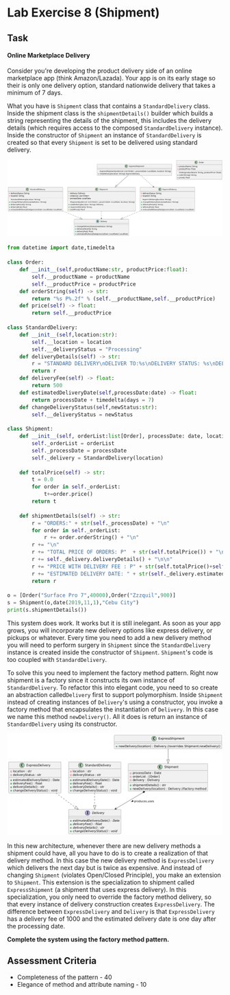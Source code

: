 # Lab Exercise 8 (Shipment)

## Task

#### Online Marketplace Delivery

Consider you're developing the product delivery side of an online  marketplace app (think Amazon/Lazada). Your app is on its early stage so their is only one delivery option,  standard nationwide delivery that takes a minimum of 7 days. 

What you have is `Shipment` class that contains a `StandardDelivery` class. Inside the shipment class is the `shipmentDetails()` builder  which builds a string representing the details of the shipment, this  includes the delivery details (which requires access to the composed `StandardDelivery` instance). Inside the constructor of `Shipment` an instance of `StandardDelivery` is created so that every `Shipment` is set to be delivered using standard delivery.

![online marketplace](https://raw.githubusercontent.com/HowDoIGitHelp/CMSC23MDNotes/master/Markdown%20Lecture%20Notes%20and%20Lab%20Exercises/uml/umlOutputs/Shipment.svg)

```python
from datetime import date,timedelta

class Order:
    def __init__(self,productName:str, productPrice:float):
        self.__productName = productName
        self.__productPrice = productPrice
    def orderString(self) -> str:
        return "%s P%.2f" % (self.__productName,self.__productPrice)
    def price(self) -> float:
        return self.__productPrice

class StandardDelivery:
    def __init__(self,location:str):
        self.__location = location
        self.__deliveryStatus = "Processing"
    def deliveryDetails(self) -> str:
        r = "STANDARD DELIVERY\nDELIVER TO:%s\nDELIVERY STATUS: %s\nDELIVERY FEE: P%.2f" % (self.__location,self.__deliveryStatus,self.deliveryFee())
        return r
    def deliveryFee(self) -> float:
        return 500
    def estimatedDeliveryDate(self,processDate:date) -> float:
        return processDate + timedelta(days = 7)
    def changeDeliveryStatus(self,newStatus:str):
        self.__deliveryStatus = newStatus

class Shipment:
    def __init__(self, orderList:list[Order], processDate: date, location):
        self._orderList = orderList
        self._processDate = processDate
        self._delivery = StandardDelivery(location)

    def totalPrice(self) -> str:
        t = 0.0
        for order in self._orderList:
            t+=order.price()
        return t

    def shipmentDetails(self) -> str:
        r = "ORDERS:" + str(self._processDate) + "\n"
        for order in self._orderList:
            r += order.orderString() + "\n"
        r += "\n"
        r += "TOTAL PRICE OF ORDERS: P"  + str(self.totalPrice()) + "\n"
        r += self._delivery.deliveryDetails() + "\n\n"
        r += "PRICE WITH DELIVERY FEE : P" + str(self.totalPrice()+self._delivery.deliveryFee()) + "\n"
        r += "ESTIMATED DELIVERY DATE: " + str(self._delivery.estimatedDeliveryDate(self._processDate))
        return r

o = [Order("Surface Pro 7",40000),Order("Zzzquil",900)]
s = Shipment(o,date(2019,11,1),"Cebu City")
print(s.shipmentDetails())

```

This system does work. It works but it is still inelegant. As soon as your app grows, you will incorporate new delivery options like express delivery, or pickups or whatever. Every time you need to add a new delivery method you will need to perform surgery in `Shipment` since the `StandardDelivery` instance is created inside the constructor of `Shipment`. `Shipment`'s code is too coupled with `StandardDelivery`.

To solve this you need to implement the factory method pattern.  Right now shipment is a factory since it constructs its own instance of `StandardDelivery`. To refactor this into elegant code, you need to so create an abstraction called`Delivery` first to support polymorphism. Inside `Shipment` instead of creating instances of `Delivery`'s using a constructor, you invoke a factory method that encapsulates the instantiation of `Delivery`. In this case we name this method `newDelivery()`. All it does is return an instance of `StandardDelivery` using its constructor.

![online marketplace](https://raw.githubusercontent.com/HowDoIGitHelp/CMSC23MDNotes/master/Markdown%20Lecture%20Notes%20and%20Lab%20Exercises/uml/factorymethodExample.png)

In this new architecture, whenever there are new delivery methods a  shipment could have, all you have to do is to create a realization of  that delivery method. In this case the new delivery method is `ExpressDelivery` which delivers the next day but is twice as expensive. And instead of changing `Shipment` (violates Open/Closed Principle), you make an extension to `Shipment`. This extension is the specialization to shipment called `ExpressShipment` (a shipment that uses express delivery). In this specialization, you only need to override the factory method  delivery, so that every instance of delivery construction creates `ExpressDelivery`. The difference between `ExpressDelivery` and `Delivery` is that `ExpressDelivery` has a delivery fee of 1000 and the estimated delivery date is one day after the processing date.

**Complete the system using the factory method pattern.**

## Assessment Criteria

- Completeness of the pattern - 40
- Elegance of method and attribute naming - 10
